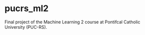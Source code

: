 # pucrs_ml2
Final project of the Machine Learning 2 course at Pontifcal Catholic University (PUC-RS).
